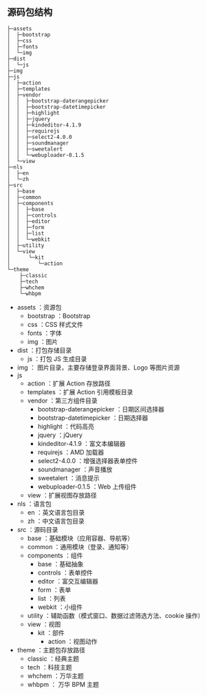 ## 源码包结构

```
├─assets
│  ├─bootstrap
│  ├─css
│  ├─fonts
│  └─img
├─dist
│  └─js
├─img
├─js
│  ├─action
│  ├─templates
│  ├─vendor
│  │  ├─bootstrap-daterangepicker
│  │  ├─bootstrap-datetimepicker
│  │  ├─highlight
│  │  ├─jquery
│  │  ├─kindeditor-4.1.9
│  │  ├─requirejs
│  │  ├─select2-4.0.0
│  │  ├─soundmanager
│  │  ├─sweetalert
│  │  └─webuploader-0.1.5
│  └─view
├─nls
│  ├─en
│  └─zh
├─src
│  ├─base
│  ├─common
│  ├─components
│  │  ├─base
│  │  ├─controls
│  │  ├─editor
│  │  ├─form
│  │  ├─list
│  │  └─webkit
│  ├─utility
│  └─view
│      └─kit
│         └─action
└─theme
    ├─classic
    ├─tech
    ├─whchem
    └─whbpm
```

- assets ：资源包
    - bootstrap ：Bootstrap
    - css ：CSS 样式文件
    - fonts ：字体
    - img ：图片
- dist ：打包存储目录
    - js ：打包 JS 生成目录
- img ： 图片目录，主要存储登录界面背景、Logo 等图片资源
- js
    - action ：扩展 Action 存放路径
    - templates ：扩展 Action 引用模板目录
    - vendor ：第三方组件目录
      - bootstrap-daterangepicker ：日期区间选择器
      - bootstrap-datetimepicker ：日期选择器
      - highlight ：代码高亮
      - jquery ：jQuery
      - kindeditor-4.1.9 ：富文本编辑器
      - requirejs ：AMD 加载器
      - select2-4.0.0 ：增强选择器表单控件
      - soundmanager ：声音播放
      - sweetalert ：消息提示
      - webuploader-0.1.5 ：Web 上传组件
    - view ：扩展视图存放路径
- nls ：语言包
    - en ：英文语言包目录
    - zh ：中文语言包目录
- src ：源码目录
    - base ：基础模块（应用容器、导航等）
    - common ：通用模块（登录、通知等）
    - components ：组件
      - base ：基础抽象
      - controls ：表单控件
      - editor ：富交互编辑器
      - form ：表单
      - list ：列表
      - webkit ：小组件
    - utility ：辅助函数（模式窗口、数据过滤筛选方法、cookie 操作）
    - view ：视图
      - kit ：部件
          - action ：视图动作
- theme ：主题包存放路径
    - classic ：经典主题
    - tech ：科技主题
    - whchem ：万华主题
    - whbpm ： 万华 BPM 主题